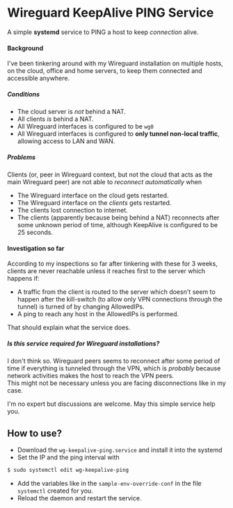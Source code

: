 # Wireguard KeepAlive PING Service
A simple __systemd__ service to PING a host to keep _connection_ alive.
  

#### Background
I've been tinkering around with my Wireguard installation on multiple hosts, on the cloud,  office and home servers, to keep them connected and accessible anywhere.

##### Conditions
- The cloud server is _not_ behind a NAT.
- All clients _is_ behind a NAT.
- All Wireguard interfaces is configured to be `wg0`
- All Wireguard interfaces is configured to __only tunnel non-local traffic__, allowing access to LAN and WAN.

##### Problems
Clients (or, peer in Wireguard context, but not the cloud that acts as the main Wireguard peer) are not able to _reconnect automatically_ when
- The Wireguard interface on the cloud gets restarted.
- The Wireguard interface on the _clients_ gets restarted.
- The clients lost connection to internet.
- The clients (apparently because being behind a NAT) reconnects after some unknown period of time, although KeepAlive is configured to be 25 seconds.

#### Investigation so far
According to my inspections so far after tinkering with these for 3 weeks, clients are never reachable unless it reaches first to the server which happens if:
- A traffic from the client is routed to the server which doesn't seem to happen after the kill-switch (to allow only VPN connections through the tunnel) is turned of by changing AllowedIPs.
- A ping to reach any host in the AllowedIPs is performed.

That should explain what the service does.

##### Is this service required for Wireguard installations?
I don't think so. Wireguard peers seems to reconnect after some period of time if everything is tunneled through the VPN, which is _probably_ because network activities makes the host to reach the VPN peers.  
This might not be necessary unless you are facing disconnections like in my case.

I'm no expert but discussions are welcome. May this simple service help you.

## How to use?
- Download the `wg-keepalive-ping.service` and install it into the systemd
- Set the IP and the ping interval with
```bash
$ sudo systemctl edit wg-keepalive-ping
```
- Add the variables like in the `sample-env-override-conf` in the file `systemctl` created for you.
- Reload the daemon and restart the service.